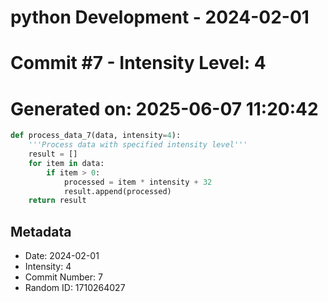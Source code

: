 ﻿# python Development - 2024-02-01
# Commit #7 - Intensity Level: 4
# Generated on: 2025-06-07 11:20:42
```python
def process_data_7(data, intensity=4):
    '''Process data with specified intensity level'''
    result = []
    for item in data:
        if item > 0:
            processed = item * intensity + 32
            result.append(processed)
    return result
```
## Metadata
- Date: 2024-02-01
- Intensity: 4
- Commit Number: 7
- Random ID: 1710264027

